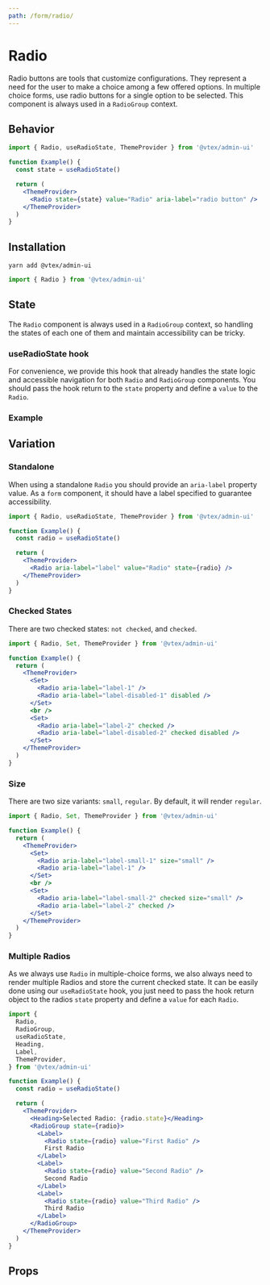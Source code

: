```yaml
---
path: /form/radio/
---
```


# Radio

Radio buttons are tools that customize configurations. They represent a need for the user to make a choice among a few offered options. In multiple choice forms, use radio buttons for a single option to be selected. This component is always used in a `RadioGroup` context.

## Behavior

```jsx
import { Radio, useRadioState, ThemeProvider } from '@vtex/admin-ui'

function Example() {
  const state = useRadioState()

  return (
    <ThemeProvider>
      <Radio state={state} value="Radio" aria-label="radio button" />
    </ThemeProvider>
  )
}
```

## Installation

```static
yarn add @vtex/admin-ui
```

```jsx static
import { Radio } from '@vtex/admin-ui'
```

## State

The `Radio` component is always used in a `RadioGroup` context, so handling the states of each one of them and maintain accessibility can be tricky.

### useRadioState hook

For convenience, we provide this hook that already handles the state logic and accessible navigation for both `Radio` and `RadioGroup` components. You should pass the hook return to the `state` property and define a `value` to the `Radio`.

### Example

## Variation

### Standalone

When using a standalone `Radio` you should provide an `aria-label` property value. As a `form` component, it should have a label specified to guarantee accessibility.

```jsx
import { Radio, useRadioState, ThemeProvider } from '@vtex/admin-ui'

function Example() {
  const radio = useRadioState()

  return (
    <ThemeProvider>
      <Radio aria-label="label" value="Radio" state={radio} />
    </ThemeProvider>
  )
}
```

### Checked States

There are two checked states: `not checked`, and `checked`.

```jsx
import { Radio, Set, ThemeProvider } from '@vtex/admin-ui'

function Example() {
  return (
    <ThemeProvider>
      <Set>
        <Radio aria-label="label-1" />
        <Radio aria-label="label-disabled-1" disabled />
      </Set>
      <br />
      <Set>
        <Radio aria-label="label-2" checked />
        <Radio aria-label="label-disabled-2" checked disabled />
      </Set>
    </ThemeProvider>
  )
}
```

### Size

There are two size variants: `small`, `regular`. By default, it will render `regular`.

```jsx
import { Radio, Set, ThemeProvider } from '@vtex/admin-ui'

function Example() {
  return (
    <ThemeProvider>
      <Set>
        <Radio aria-label="label-small-1" size="small" />
        <Radio aria-label="label-1" />
      </Set>
      <br />
      <Set>
        <Radio aria-label="label-small-2" checked size="small" />
        <Radio aria-label="label-2" checked />
      </Set>
    </ThemeProvider>
  )
}
```

### Multiple Radios

As we always use `Radio` in multiple-choice forms, we also always need to render multiple Radios and store the current checked state. It can be easily done using our `useRadioState` hook, you just need to pass the hook return object to the radios `state` property and define a `value` for each `Radio`.

```jsx
import {
  Radio,
  RadioGroup,
  useRadioState,
  Heading,
  Label,
  ThemeProvider,
} from '@vtex/admin-ui'

function Example() {
  const radio = useRadioState()

  return (
    <ThemeProvider>
      <Heading>Selected Radio: {radio.state}</Heading>
      <RadioGroup state={radio}>
        <Label>
          <Radio state={radio} value="First Radio" />
          First Radio
        </Label>
        <Label>
          <Radio state={radio} value="Second Radio" />
          Second Radio
        </Label>
        <Label>
          <Radio state={radio} value="Third Radio" />
          Third Radio
        </Label>
      </RadioGroup>
    </ThemeProvider>
  )
}
```

## Props

<proptypes heading="Radio" component="Radio" />
